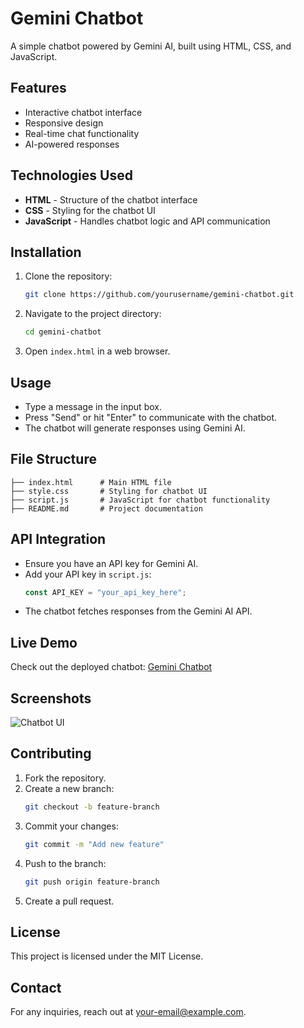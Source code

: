 # Gemini Chatbot

A simple chatbot powered by Gemini AI, built using HTML, CSS, and JavaScript.

## Features
- Interactive chatbot interface
- Responsive design
- Real-time chat functionality
- AI-powered responses

## Technologies Used
- **HTML** - Structure of the chatbot interface
- **CSS** - Styling for the chatbot UI
- **JavaScript** - Handles chatbot logic and API communication

## Installation
1. Clone the repository:
   ```sh
   git clone https://github.com/yourusername/gemini-chatbot.git
   ```
2. Navigate to the project directory:
   ```sh
   cd gemini-chatbot
   ```
3. Open `index.html` in a web browser.

## Usage
- Type a message in the input box.
- Press "Send" or hit "Enter" to communicate with the chatbot.
- The chatbot will generate responses using Gemini AI.

## File Structure
```
├── index.html      # Main HTML file
├── style.css       # Styling for chatbot UI
├── script.js       # JavaScript for chatbot functionality
├── README.md       # Project documentation
```

## API Integration
- Ensure you have an API key for Gemini AI.
- Add your API key in `script.js`:
  ```js
  const API_KEY = "your_api_key_here";
  ```
- The chatbot fetches responses from the Gemini AI API.

## Live Demo
Check out the deployed chatbot: [Gemini Chatbot](https://gemini-chatbot-by-harsh.netlify.app/)

## Screenshots
![Chatbot UI](screenshot.png)

## Contributing
1. Fork the repository.
2. Create a new branch:
   ```sh
   git checkout -b feature-branch
   ```
3. Commit your changes:
   ```sh
   git commit -m "Add new feature"
   ```
4. Push to the branch:
   ```sh
   git push origin feature-branch
   ```
5. Create a pull request.

## License
This project is licensed under the MIT License.

## Contact
For any inquiries, reach out at [your-email@example.com](mailto:your-email@example.com).

